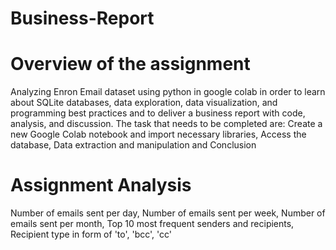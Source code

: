 # Business-Report
# Overview of the assignment
Analyzing Enron Email dataset using python in google colab in order to learn about SQLite databases, data exploration, data visualization, and programming best practices and to deliver a business report with code, analysis, and discussion. The task that needs to be completed are: Create a new Google Colab notebook and import necessary libraries, Access the database, Data extraction and manipulation and Conclusion

# Assignment Analysis
Number of emails sent per day,
Number of emails sent per week,
Number of emails sent per month,
Top 10 most frequent senders and recipients,
Recipient type in form of 'to', 'bcc', 'cc' 
